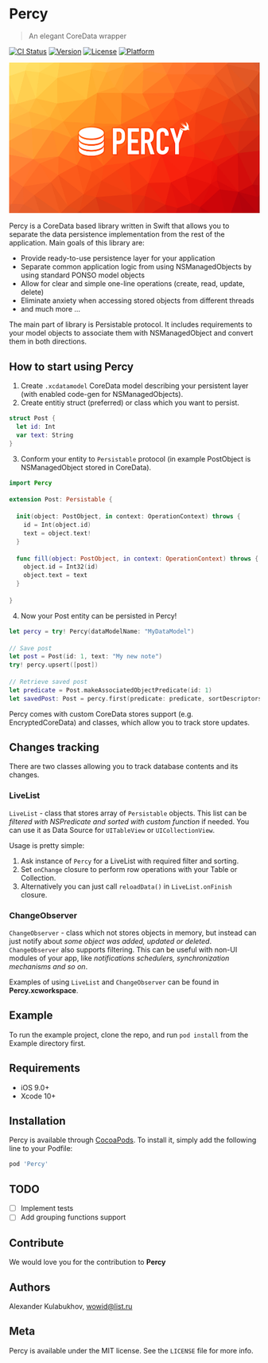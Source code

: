 # Percy
> An elegant CoreData wrapper

[![CI Status](https://img.shields.io/travis/akoulabukhov/Percy.svg?style=flat)](https://travis-ci.org/akoulabukhov/Percy)
[![Version](https://img.shields.io/cocoapods/v/Percy.svg?style=flat)](https://cocoapods.org/pods/Percy)
[![License](https://img.shields.io/cocoapods/l/Percy.svg?style=flat)](https://cocoapods.org/pods/Percy)
[![Platform](https://img.shields.io/cocoapods/p/Percy.svg?style=flat)](https://cocoapods.org/pods/Percy)

![](header.png)

Percy is a CoreData based library written in Swift that allows you to separate the data persistence implementation from the rest of the application. Main goals of this library are:

* Provide ready-to-use persistence layer for your application
* Separate common application logic from using NSManagedObjects by using standard PONSO model objects
* Allow for clear and simple one-line operations (create, read, update, delete)
* Eliminate anxiety when accessing stored objects from different threads
* and much more ...

The main part of library is Persistable protocol. It includes requirements to your model objects to associate them with NSManagedObject and convert them in both directions.

## How to start using Percy

1. Create ``.xcdatamodel`` CoreData model describing your persistent layer (with enabled code-gen for NSManagedObjects).
2. Create entitiy struct (preferred) or class which you want to persist.

```swift
struct Post {
  let id: Int
  var text: String
}
```

3. Conform your entity to ``Persistable`` protocol (in example PostObject is NSManagedObject stored in CoreData).

```swift
import Percy

extension Post: Persistable {

  init(object: PostObject, in context: OperationContext) throws {
    id = Int(object.id)
    text = object.text!
  }

  func fill(object: PostObject, in context: OperationContext) throws {
    object.id = Int32(id)
    object.text = text
  }

}
```
4. Now your Post entity can be persisted in Percy!

```swift
let percy = try! Percy(dataModelName: "MyDataModel")

// Save post
let post = Post(id: 1, text: "My new note")
try! percy.upsert([post])

// Retrieve saved post
let predicate = Post.makeAssociatedObjectPredicate(id: 1)
let savedPost: Post = percy.first(predicate: predicate, sortDescriptors: nil)!
```

Percy comes with custom CoreData stores support (e.g. EncryptedCoreData) and classes, which allow you to track store updates.

## Changes tracking

There are two classes allowing you to track database contents and its changes.

### LiveList

`LiveList` - class that stores array of `Persistable` objects. This list can be _filtered with NSPredicate and sorted with custom function_ if needed. You can use it as Data Source for `UITableView` or `UICollectionView`.

Usage is pretty simple:
1. Ask instance of `Percy` for a LiveList with required filter and sorting.
2. Set `onChange` closure to perform row operations with your Table or Collection.
3. Alternatively you can just call `reloadData()` in `LiveList.onFinish` closure.

### ChangeObserver

`ChangeObserver` - class which not stores objects in memory, but instead can just notify about _some object was added, updated or deleted_. `ChangeObserver` also supports filtering. This can be useful with non-UI modules of your app, like _notifications schedulers, synchronization mechanisms and so on_.

Examples of using `LiveList` and `ChangeObserver` can be found in **Percy.xcworkspace**.

## Example

To run the example project, clone the repo, and run `pod install` from the Example directory first.

## Requirements

- iOS 9.0+
- Xcode 10+

## Installation

Percy is available through [CocoaPods](https://cocoapods.org). To install
it, simply add the following line to your Podfile:

```ruby
pod 'Percy'
```

## TODO

- [ ] Implement tests
- [ ] Add grouping functions support

## Contribute

We would love you for the contribution to **Percy**

## Authors

Alexander Kulabukhov, wowid@list.ru

## Meta

Percy is available under the MIT license. See the ``LICENSE`` file for more info.
